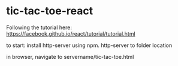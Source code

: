 # tic-tac-toe-react
Following the tutorial here: https://facebook.github.io/react/tutorial/tutorial.html

to start: install http-server using npm. http-server to folder location

in browser, navigate to servername/tic-tac-toe.html
